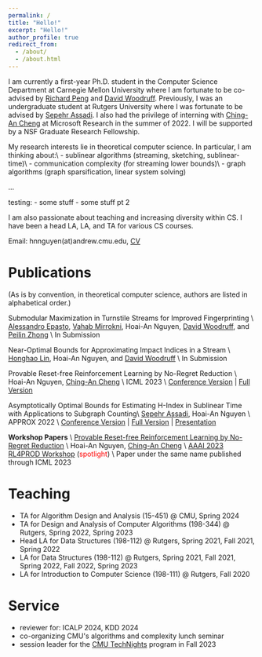 ```yaml
---
permalink: /
title: "Hello!"
excerpt: "Hello!"
author_profile: true
redirect_from: 
  - /about/
  - /about.html
---
```

I am currently a first-year Ph.D. student in the Computer Science Department at Carnegie Mellon University where I am fortunate to be co-advised by [Richard Peng](https://www.cs.cmu.edu/~yangp/) and [David Woodruff](http://www.cs.cmu.edu/~dwoodruf/). Previously, I was an undergraduate student at Rutgers University where I was fortunate to be advised by [Sepehr Assadi](https://sepehr.assadi.info/). I also had the privilege of interning with [Ching-An Cheng](https://www.chinganc.com/) at Microsoft Research in the summer of 2022. I will be supported by a NSF Graduate Research Fellowship. 

My research interests lie in theoretical computer science. In particular, I am thinking about:\\
\- sublinear algorithms (streaming, sketching, sublinear-time)\\
\- communication complexity (for streaming lower bounds)\\
\- graph algorithms (graph sparsification, linear system solving)

<p>...</p>
testing: 
- some stuff
- some stuff pt 2


I am also passionate about teaching and increasing diversity within CS. I have been a head LA, LA, and TA for various CS courses. 

Email: hnnguyen(at)andrew.cmu.edu, [CV](../files/Hoaian_Nguyen_CV.pdf)

Publications
============
(As is by convention, in theoretical computer science, authors are listed in alphabetical order.)

Submodular Maximization in Turnstile Streams for Improved Fingerprinting \\
[Alessandro Epasto](https://epasto.org/), [Vahab Mirrokni](https://research.google/people/vahab-s-mirrokni/), Hoai-An Nguyen, [David Woodruff](http://www.cs.cmu.edu/~dwoodruf/), and [Peilin Zhong](https://research.google/people/peilin-zhong/) \\
In Submission 

Near-Optimal Bounds for Approximating Impact Indices in a Stream \\
[Honghao Lin](https://honghlin.github.io/), Hoai-An Nguyen, and [David Woodruff](http://www.cs.cmu.edu/~dwoodruf/) \\
In Submission 

Provable Reset-free Reinforcement Learning by No-Regret Reduction \\
Hoai-An Nguyen, [Ching-An Cheng](https://www.chinganc.com/) \\
ICML 2023 \\
[Conference Version](https://proceedings.mlr.press/v202/nguyen23b.html) | [Full Version](https://arxiv.org/abs/2301.02389)

Asymptotically Optimal Bounds for Estimating H-Index in Sublinear Time with Applications to Subgraph Counting\\
[Sepehr Assadi](https://sepehr.assadi.info/), Hoai-An Nguyen \\
APPROX 2022 \\
[Conference Version](https://drops.dagstuhl.de/opus/volltexte/2022/17170/) | [Full Version](https://arxiv.org/abs/2209.08114) | [Presentation](https://www.youtube.com/watch?v=R5h6dJgQAoA)

<strong>Workshop Papers</strong> \\
[Provable Reset-free Reinforcement Learning by No-Regret Reduction](https://arxiv.org/abs/2301.02389) \\
Hoai-An Nguyen, [Ching-An Cheng](https://www.chinganc.com/) \\
[AAAI 2023 RL4PROD Workshop](https://sites.google.com/view/rlready4prodworkshop/home) (<font color = red>spotlight</font>) \\
Paper under the same name published through ICML 2023

Teaching
========
- TA for Algorithm Design and Analysis (15-451) @ CMU, Spring 2024
- TA for Design and Analysis of Computer Algorithms (198-344) @ Rutgers, Spring 2022, Spring 2023
- Head LA for Data Structures (198-112) @ Rutgers, Spring 2021, Fall 2021, Spring 2022
- LA for Data Structures (198-112) @ Rutgers, Spring 2021, Fall 2021, Spring 2022, Fall 2022, Spring 2023 
- LA for Introduction to Computer Science (198-111) @ Rutgers, Fall 2020

Service
=======
- reviewer for: ICALP 2024, KDD 2024
- co-organizing CMU's algorithms and complexity lunch seminar
- session leader for the [CMU TechNights](https://www.cmu.edu/scs/technights/) program in Fall 2023
